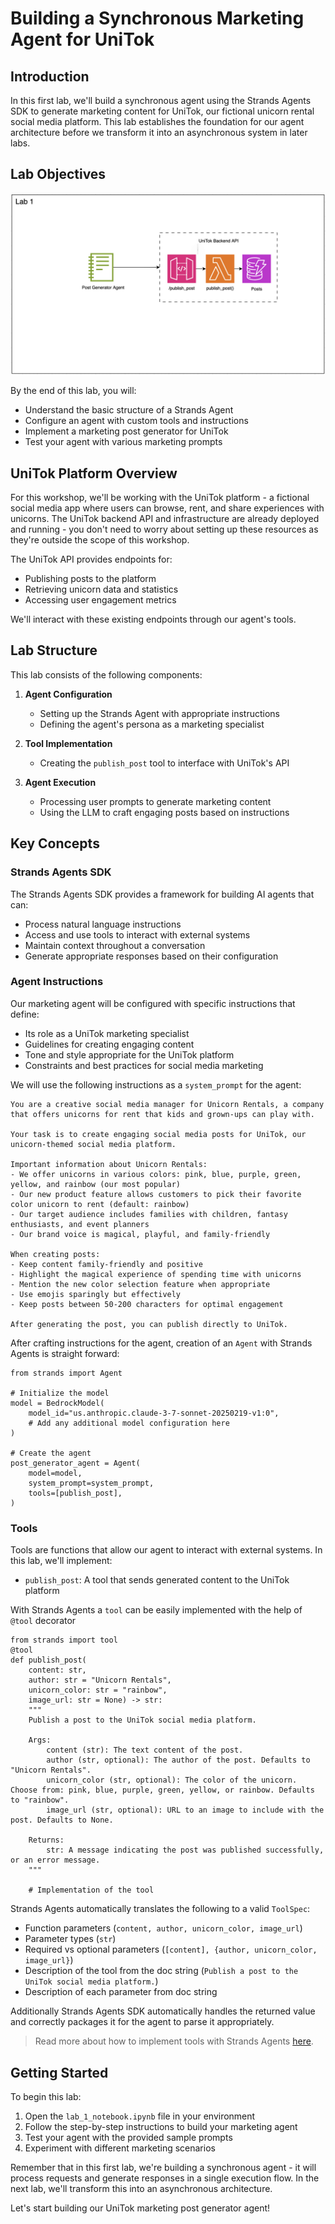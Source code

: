 # Building a Synchronous Marketing Agent for UniTok

## Introduction
In this first lab, we'll build a synchronous agent using the Strands Agents SDK to generate marketing content for UniTok, our fictional unicorn rental social media platform. This lab establishes the foundation for our agent architecture before we transform it into an asynchronous system in later labs.

## Lab Objectives
![lab overview](./lab1.png)

By the end of this lab, you will:
- Understand the basic structure of a Strands Agent
- Configure an agent with custom tools and instructions
- Implement a marketing post generator for UniTok
- Test your agent with various marketing prompts

## UniTok Platform Overview

For this workshop, we'll be working with the UniTok platform - a fictional social media app where users can browse, rent, and share experiences with unicorns. The UniTok backend API and infrastructure are already deployed and running - you don't need to worry about setting up these resources as they're outside the scope of this workshop.

The UniTok API provides endpoints for:
- Publishing posts to the platform
- Retrieving unicorn data and statistics
- Accessing user engagement metrics

We'll interact with these existing endpoints through our agent's tools.

## Lab Structure

This lab consists of the following components:

1. **Agent Configuration**
   - Setting up the Strands Agent with appropriate instructions
   - Defining the agent's persona as a marketing specialist

2. **Tool Implementation**
   - Creating the `publish_post` tool to interface with UniTok's API

3. **Agent Execution**
   - Processing user prompts to generate marketing content
   - Using the LLM to craft engaging posts based on instructions

## Key Concepts

### Strands Agents SDK

The Strands Agents SDK provides a framework for building AI agents that can:
- Process natural language instructions
- Access and use tools to interact with external systems
- Maintain context throughout a conversation
- Generate appropriate responses based on their configuration

### Agent Instructions

Our marketing agent will be configured with specific instructions that define:
- Its role as a UniTok marketing specialist
- Guidelines for creating engaging content
- Tone and style appropriate for the UniTok platform
- Constraints and best practices for social media marketing

We will use the following instructions as a `system_prompt` for the agent:
```
You are a creative social media manager for Unicorn Rentals, a company that offers unicorns for rent that kids and grown-ups can play with.

Your task is to create engaging social media posts for UniTok, our unicorn-themed social media platform. 

Important information about Unicorn Rentals:
- We offer unicorns in various colors: pink, blue, purple, green, yellow, and rainbow (our most popular)
- Our new product feature allows customers to pick their favorite color unicorn to rent (default: rainbow)
- Our target audience includes families with children, fantasy enthusiasts, and event planners
- Our brand voice is magical, playful, and family-friendly

When creating posts:
- Keep content family-friendly and positive
- Highlight the magical experience of spending time with unicorns
- Mention the new color selection feature when appropriate
- Use emojis sparingly but effectively
- Keep posts between 50-200 characters for optimal engagement

After generating the post, you can publish directly to UniTok.
```

After crafting instructions for the agent, creation of an `Agent` with Strands Agents is straight forward:

```
from strands import Agent

# Initialize the model
model = BedrockModel(
    model_id="us.anthropic.claude-3-7-sonnet-20250219-v1:0",
    # Add any additional model configuration here
)

# Create the agent
post_generator_agent = Agent(
    model=model,
    system_prompt=system_prompt,
    tools=[publish_post],
)
```

### Tools

Tools are functions that allow our agent to interact with external systems. In this lab, we'll implement:

- `publish_post`: A tool that sends generated content to the UniTok platform

With Strands Agents a `tool` can be easily implemented with the help of `@tool` decorator
```
from strands import tool
@tool
def publish_post(
    content: str, 
    author: str = "Unicorn Rentals", 
    unicorn_color: str = "rainbow", 
    image_url: str = None) -> str:
    """
    Publish a post to the UniTok social media platform.
    
    Args:
        content (str): The text content of the post.
        author (str, optional): The author of the post. Defaults to "Unicorn Rentals".
        unicorn_color (str, optional): The color of the unicorn. Choose from: pink, blue, purple, green, yellow, or rainbow. Defaults to "rainbow".
        image_url (str, optional): URL to an image to include with the post. Defaults to None.
        
    Returns:
        str: A message indicating the post was published successfully, or an error message.
    """

    # Implementation of the tool
```

Strands Agents automatically translates the following to a valid `ToolSpec`: 
- Function parameters (`content, author, unicorn_color, image_url`)
- Parameter types (`str`)
- Required vs optional parameters (`[content], {author, unicorn_color, image_url}`)
- Description of the tool from the doc string (`Publish a post to the UniTok social media platform.`)
- Description of each parameter from doc string 

Additionally Strands Agents SDK automatically handles the returned value and correctly packages it for the agent to parse it appropriately.

> Read more about how to implement tools with Strands Agents [here](https://strandsagents.com/latest/user-guide/concepts/tools/tools_overview/).


## Getting Started

To begin this lab:

1. Open the `lab_1_notebook.ipynb` file in your environment
2. Follow the step-by-step instructions to build your marketing agent
3. Test your agent with the provided sample prompts
4. Experiment with different marketing scenarios

Remember that in this first lab, we're building a synchronous agent - it will process requests and generate responses in a single execution flow. In the next lab, we'll transform this into an asynchronous architecture.

Let's start building our UniTok marketing post generator agent!